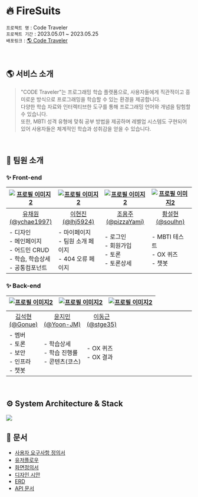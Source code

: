# 🔥 FireSuits

`프로젝트 명` : Code Traveler <br>
`프로젝트 기간` : 2023.05.01 ~ 2023.05.25 <br>
`배포링크` : <a href="https://code-traveler.site">🌎 Code Traveler</a> <br>

<br>

## 🌎 서비스 소개

> "CODE Traveler"는 프로그래밍 학습 플랫폼으로, 사용자들에게 직관적이고 흥미로운 방식으로 프로그래밍을 학습할 수 있는 환경을 제공합니다. <br>다양한 학습 자료와 인터렉티브한 도구를 통해 프로그래밍 언어와 개념을 탐험할 수 있습니다. <br> 또한, MBTI 성격 유형에 맞춰 공부 방법을 제공하며 레벨업 시스템도 구현되어 있어 사용자들은 체계적인 학습과 성취감을 얻을 수 있습니다.

<br>

## 🌟 팀원 소개

### ✨ Front-end
<table style="table-layout:fixed">
  <thead>
  <th align="center"><a href="https://github.com/ychae1997"><img src="https://www.notion.so/image/https%3A%2F%2Fs3-us-west-2.amazonaws.com%2Fsecure.notion-static.com%2Fe2692b2e-ca67-4704-84b2-975225374aa7%2FRectangle_27.png?id=37ae8807-28dd-42cc-a8e0-f1bb8a37c6fd&table=block&spaceId=82d63a72-8254-4cde-bf1e-b2597b7c099c&width=2000&userId=bacd43d8-31ef-433f-9b40-da676e9124d3&cache=v2" alt="프로필 이미지2" ></a></th>
  <th align="center"><a href="https://github.com/lhj5924"><img src="https://www.notion.so/image/https%3A%2F%2Fs3-us-west-2.amazonaws.com%2Fsecure.notion-static.com%2Fc49baf5a-e980-40d6-8d5f-7cfb588e5e9d%2FRectangle_28.png?id=e3c50b27-a84b-4f77-95c2-8cac0d54a468&table=block&spaceId=82d63a72-8254-4cde-bf1e-b2597b7c099c&width=2000&userId=bacd43d8-31ef-433f-9b40-da676e9124d3&cache=v2" alt="프로필 이미지2" ></a></th>
  <th align="center"><a href="https://github.com/pizzaYami"><img src="https://www.notion.so/image/https%3A%2F%2Fs3-us-west-2.amazonaws.com%2Fsecure.notion-static.com%2F66af3b83-686c-4c14-9a4c-cc57b23c988f%2FRectangle_26.png?id=7b0bb6d2-a3bc-401a-9d53-8870f7a0332d&table=block&spaceId=82d63a72-8254-4cde-bf1e-b2597b7c099c&width=2000&userId=bacd43d8-31ef-433f-9b40-da676e9124d3&cache=v2" alt="프로필 이미지2" ></a></th>
  <th align="center"><a href="https://github.com/soulhn"><img src="https://www.notion.so/image/https%3A%2F%2Fs3-us-west-2.amazonaws.com%2Fsecure.notion-static.com%2Fc5c71f35-0855-451c-9352-b65e5f74db88%2FRectangle_25.png?id=07922f2d-0f62-46ee-abe2-41ca901a58bd&table=block&spaceId=82d63a72-8254-4cde-bf1e-b2597b7c099c&width=2000&userId=bacd43d8-31ef-433f-9b40-da676e9124d3&cache=v2" alt="프로필 이미지2" ></a></th>
  </thead>
  <tbody>
  <tr>
  <td align="center"><a href="https://github.com/ychae1997">유채원<br>(@ychae1997)</a></td>
  <td align="center"><a href="https://github.com/lhj5924">이현진<br>(@lhj5924)</a></td>
  <td align="center"><a href="https://github.com/pizzaYami">조용주<br>(@pizzaYami)</a></td>
  <td align="center"><a href="https://github.com/soulhn">황설현<br>(@soulhn)</a></td>
  </tr>
  <tr>
  <td align="left">
    - 디자인 <br>
    - 메인페이지 <br>
    - 어드민 CRUD <br>
    - 학습, 학습상세 <br>
    - 공통컴포넌트 <br>
  </td>
  <td align="left">
    - 마이페이지 <br>
    - 팀원 소개 페이지 <br>
    - 404 오류 페이지 <br>
  </td>
  <td align="left">
    - 로그인 <br>
    - 회원가입 <br>
    - 토론 <br>
    - 토론상세 <br>
  </td>
  <td align="left">
    - MBTI 테스트 <br>
    - OX 퀴즈 <br>
    - 챗봇 <br>
  </td>
  </tr>
  </tbody>
</table>

### ✨ Back-end
<table style="display:grid" >
  <thead>
  <th align="center"><a href="https://github.com/Gonue" ><img src="https://www.notion.so/image/https%3A%2F%2Fs3-us-west-2.amazonaws.com%2Fsecure.notion-static.com%2Fdce9879b-f12a-4e30-9c6e-7d13d3617500%2FRectangle_22.png?id=b3f57628-128c-4cfc-ad82-93f6979e45dd&table=block&spaceId=82d63a72-8254-4cde-bf1e-b2597b7c099c&width=2000&userId=bacd43d8-31ef-433f-9b40-da676e9124d3&cache=v2" alt="프로필 이미지2" ></a></th>
  <th align="center"><a href="https://github.com/Yoon-JM"><img src="https://www.notion.so/image/https%3A%2F%2Fs3-us-west-2.amazonaws.com%2Fsecure.notion-static.com%2F788bdf48-8474-468f-aac1-92d9b40b1ebd%2FRectangle_23.png?id=3b78603f-2fbf-4540-bf77-4c81e4137d95&table=block&spaceId=82d63a72-8254-4cde-bf1e-b2597b7c099c&width=2000&userId=bacd43d8-31ef-433f-9b40-da676e9124d3&cache=v2" alt="프로필 이미지2" ></a></th>
  <th align="center"><a href="https://github.com/stge35"><img src="https://www.notion.so/image/https%3A%2F%2Fs3-us-west-2.amazonaws.com%2Fsecure.notion-static.com%2Ff68133b1-0225-4518-980d-18a2bfd151ec%2FRectangle_24.png?id=63ccddae-ec2b-4cb7-bac1-c4d6c513482d&table=block&spaceId=82d63a72-8254-4cde-bf1e-b2597b7c099c&width=2000&userId=bacd43d8-31ef-433f-9b40-da676e9124d3&cache=v2" alt="프로필 이미지2" ></a></th>
  
  </thead>
  <tbody>
  <tr>
  <td align="center"><a href="https://github.com/Gonue">김석현<br>(@Gonue)</a></td>
  <td align="center"><a href="https://github.com/Yoon-JM">윤지민<br>(@Yoon-JM)</a></td>
  <td align="center"><a href="https://github.com/stge35">이동근<br>(@stge35)</a></td>
  </tr>
  <tr>
  <td align="left">
    - 멤버 <br>
    - 토론 <br>
    - 보안 <br>
    - 인프라 <br>
    - 챗봇 <br>
  </td>
  <td align="left">
    - 학습상세 <br>
    - 학습 진행률 <br>
    - 콘텐츠(코스) <br>
  </td>
  <td align="left">
    - OX 퀴즈 <br>
    - OX 결과 <br>
  </td>
  </tr>
  </tbody>
</table>

<br>

## ⚙️ System Architecture & Stack

<img src="https://github.com/codestates-seb/seb43_main_005/assets/109960034/29a3642d-36e9-4baa-a3b7-febd03bd0cfe">

<br>

## 📝 문서

- <a href="https://codestates.notion.site/e6500089472549928a8cfbdc1fea135f">사용자 요구사항 정의서</a>
- <a href="https://www.figma.com/file/vDrOkZJDk64SVXCqOJOQNu/User-Flow?type=whiteboard&t=XXWJ6ucj995mBHG7-1">유저플로우</a>
- <a href="https://codestates.notion.site/1ecbd34acc9546cd8c93075a74a53b2d">화면정의서</a>
- <a href="https://www.figma.com/file/yWM0jRz3QqY6DmU36IRqBs/%EC%8B%9C%EC%95%88?type=design&node-id=0%3A1&t=XXWJ6ucj995mBHG7-1">디자인 시안</a>
- <a href="https://www.erdcloud.com/d/QRxnFJrmiobqCsK6Z">ERD</a>
- <a href="https://documenter.getpostman.com/view/27215474/2s93ebRVHe">API 문서</a>

